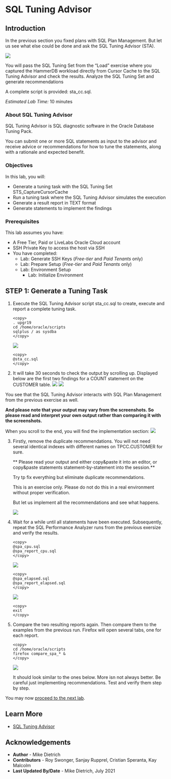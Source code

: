 # SQL Tuning Advisor

## Introduction

In the previous section you fixed plans with SQL Plan Management. But let us see what else could be done and ask the SQL Tuning Advisor (STA).

![](./images/performance_prescription_04.png " ")

You will pass the SQL Tuning Set from the “Load” exercise where you captured the HammerDB workload directly from Cursor Cache to the SQL Tuning Advisor and check the results.
Analyze the SQL Tuning Set and generate recommendations

A complete script is provided: sta_cc.sql.  

*Estimated Lab Time:* 10 minutes

### About SQL Tuning Advisor
SQL Tuning Advisor is SQL diagnostic software in the Oracle Database Tuning Pack.

You can submit one or more SQL statements as input to the advisor and receive advice or recommendations for how to tune the statements, along with a rationale and expected benefit.

### Objectives
In this lab, you will:
* Generate a tuning task with the SQL Tuning Set STS_CaptureCursorCache
* Run a tuning task where the SQL Tuning Advisor simulates the execution
* Generate a result report in TEXT format
* Generate statements to implement the findings

### Prerequisites
This lab assumes you have:
- A Free Tier, Paid or LiveLabs Oracle Cloud account
- SSH Private Key to access the host via SSH
- You have completed:
    - Lab: Generate SSH Keys (*Free-tier* and *Paid Tenants* only)
    - Lab: Prepare Setup (*Free-tier* and *Paid Tenants* only)
    - Lab: Environment Setup
		- Lab: Initialize Environment

## **STEP 1**: Generate a Tuning Task

1. Execute the SQL Tuning Advisor script sta_cc.sql to create, execute and report a complete tuning task.

    ````
    <copy>
    . upgr19
    cd /home/oracle/scripts
    sqlplus / as sysdba
    </copy>
    ````
    ![](./images/sql_tun_1.png " ")

    ````
    <copy>
    @sta_cc.sql
    </copy>
    ````


2. It will take 30 seconds to check the output by scrolling up. Displayed below are the first two findings for a COUNT statement on the CUSTOMER table.
    ![](./images/sql_tun_2.png " ")
    ![](./images/sql_tun_3.png " ")

  You see that the SQL Tuning Advisor interacts with SQL Plan Management from the previous exercise as well.

  **And please note that your output may vary from the screenshots. So please read and interpret your own output rather than comparing it with the screenshots.**

  When you scroll to the end, you will find the implementation section:
    ![](./images/sql_tun_4.png " ")


3. Firstly, remove the duplicate recommendations. You will not need several identical indexes with different names on TPCC.CUSTOMER for sure.

   ** Please read your output and either copy&paste it into an editor, or copy&paste statements statement-by-statement into the session.**

    Try tp fix everything but eliminate duplicate recommendations.

    This is an exercise only. Please do not do this in a real environment without proper verification.

    But let us implement all the recommendations and see what happens.
    
      ![](./images/sql_tun_5.png " ")


4. Wait for a while until all statements have been executed. Subsequently, repeat the SQL Performance Analyzer runs from the previous exersize and verify the results.
    ````
    <copy>
    @spa_cpu.sql
    @spa_report_cpu.sql
    </copy>
    ````
    ![](./images/sql_tun_6.png " ")
    ````
    <copy>
    @spa_elapsed.sql
    @spa_report_elapsed.sql
    </copy>
    ````
    ![](./images/sql_tun_7.png " ")
    ````
    <copy>
    exit
    </copy>
    ````

5. Compare the two resulting reports again. Then compare them to the examples from the previous run. Firefox will open several tabs, one for each report.

    ````
    <copy>
    cd /home/oracle/scripts
    firefox compare_spa_* &
    </copy>
    ````
    ![](./images/sql_per_5.png " ")

    It should look similar to the ones below. More isn not always better. Be careful just implementing recommendations. Test and verify them step by step.

You may now [proceed to the next lab](#next).

## Learn More

* [SQL Tuning Advisor](https://docs.oracle.com/en/database/oracle/oracle-database/19/tgsql/sql-tuning-advisor.html#GUID-8E1A39CB-A491-4254-8B31-9B1DF7B52AA1)

## Acknowledgements
* **Author** - Mike Dietrich
* **Contributors** -  Roy Swonger, Sanjay Rupprel, Cristian Speranta, Kay Malcolm
* **Last Updated By/Date** - Mike Dietrich, July 2021
